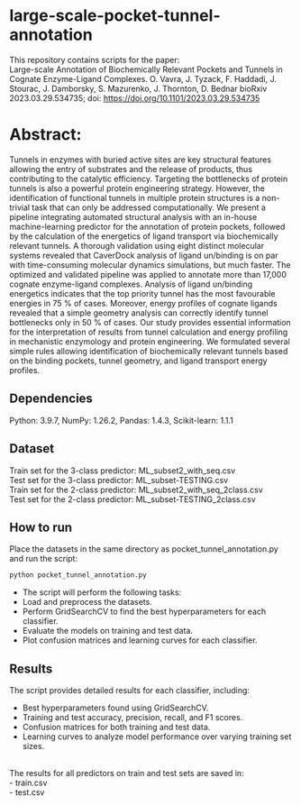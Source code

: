 # large-scale-pocket-tunnel-annotation
This repository contains scripts for the paper:<br>
Large-scale Annotation of Biochemically Relevant Pockets and Tunnels in Cognate Enzyme-Ligand Complexes.
O. Vavra, J. Tyzack, F. Haddadi, J. Stourac, J. Damborsky, S. Mazurenko, J. Thornton, D. Bednar
bioRxiv 2023.03.29.534735; doi: https://doi.org/10.1101/2023.03.29.534735

# Abstract:
Tunnels in enzymes with buried active sites are key structural features allowing the entry of substrates and the release of products, thus contributing to the catalytic efficiency. Targeting the bottlenecks of protein tunnels is also a powerful protein engineering strategy. However, the identification of functional tunnels in multiple protein structures is a non-trivial task that can only be addressed computationally. We present a pipeline integrating automated structural analysis with an in-house machine-learning predictor for the annotation of protein pockets, followed by the calculation of the energetics of ligand transport via biochemically relevant tunnels. A thorough validation using eight distinct molecular systems revealed that CaverDock analysis of ligand un/binding is on par with time-consuming molecular dynamics simulations, but much faster. The optimized and validated pipeline was applied to annotate more than 17,000 cognate enzyme-ligand complexes. Analysis of ligand un/binding energetics indicates that the top priority tunnel has the most favourable energies in 75 % of cases. Moreover, energy profiles of cognate ligands revealed that a simple geometry analysis can correctly identify tunnel bottlenecks only in 50 % of cases. Our study provides essential information for the interpretation of results from tunnel calculation and energy profiling in mechanistic enzymology and protein engineering. We formulated several simple rules allowing identification of biochemically relevant tunnels based on the binding pockets, tunnel geometry, and ligand transport energy profiles.

## Dependencies
Python: 3.9.7, NumPy: 1.26.2, Pandas: 1.4.3, Scikit-learn: 1.1.1

## Dataset
Train set for the 3-class predictor: ML_subset2_with_seq.csv <br>
Test set for the 3-class predictor: ML_subset-TESTING.csv <br> 
Train set for the 2-class predictor: ML_subset2_with_seq_2class.csv <br>
Test set for the 2-class predictor: ML_subset-TESTING_2class.csv

## How to run
Place the datasets in the same directory as pocket_tunnel_annotation.py and run the script:
```bash
python pocket_tunnel_annotation.py
```
- The script will perform the following tasks:<br>
- Load and preprocess the datasets.<br>
- Perform GridSearchCV to find the best hyperparameters for each classifier.<br>
- Evaluate the models on training and test data.<br>
- Plot confusion matrices and learning curves for each classifier.

## Results
The script provides detailed results for each classifier, including:<br>

- Best hyperparameters found using GridSearchCV.<br>
- Training and test accuracy, precision, recall, and F1 scores.<br>
- Confusion matrices for both training and test data.<br>
- Learning curves to analyze model performance over varying training set sizes.<br>
<br>
The results for all predictors on train and test sets are saved in: <br>
- train.csv <br>
- test.csv






